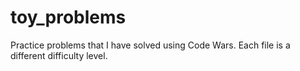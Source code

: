# toy_problems

Practice problems that I have solved using Code Wars. Each file is a different difficulty level. 
